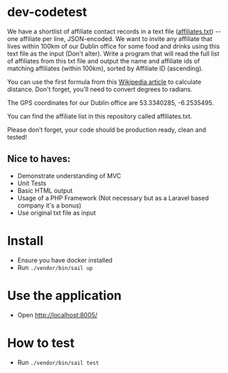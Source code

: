 # dev-codetest
We have a shortlist of affiliate contact records in a text file ([affiliates.txt](http://localhost:8005/affiliates.txt)) -- one affiliate per line, JSON-encoded. We want to invite any affiliate that lives within 100km of our Dublin office for some food and drinks using this text file as the input (Don't alter). Write a program that will read the full list of affiliates from this txt file and output the name and affiliate ids of matching affiliates (within 100km), sorted by Affiliate ID (ascending).

You can use the first formula from this [Wikipedia article](https://en.wikipedia.org/wiki/Great-circle_distance) to calculate distance. Don't forget, you'll need to convert degrees to radians.

The GPS coordinates for our Dublin office are 53.3340285, -6.2535495.

You can find the affiliate list in this repository called affiliates.txt.

Please don’t forget, your code should be production ready, clean and tested!

## Nice to haves:
- Demonstrate understanding of MVC
- Unit Tests
- Basic HTML output
- Usage of a PHP Framework (Not necessary but as a Laravel based company it's a bonus)
- Use original txt file as input

# Install
- Ensure you have docker installed
- Run `./vendor/bin/sail up`

# Use the application
- Open [http://localhost:8005/](http://localhost:8005/)

# How to test
- Run `./vendor/bin/sail test`
